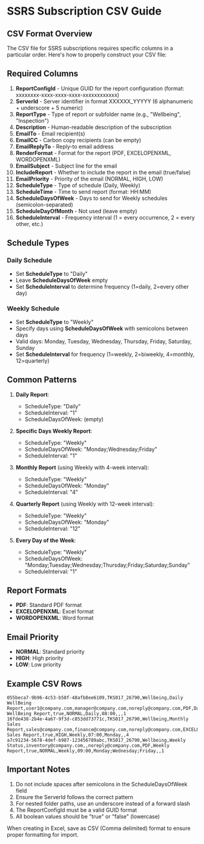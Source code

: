 # SSRS Subscription CSV Guide

## CSV Format Overview

The CSV file for SSRS subscriptions requires specific columns in a particular order. Here's how to properly construct your CSV file:

## Required Columns

1. **ReportConfigId** - Unique GUID for the report configuration (format: xxxxxxxx-xxxx-xxxx-xxxx-xxxxxxxxxxxx)
2. **ServerId** - Server identifier in format XXXXXX_YYYYY (6 alphanumeric + underscore + 5 numeric)
3. **ReportType** - Type of report or subfolder name (e.g., "Wellbeing", "Inspection")
4. **Description** - Human-readable description of the subscription
5. **EmailTo** - Email recipient(s)
6. **EmailCC** - Carbon copy recipients (can be empty)
7. **EmailReplyTo** - Reply-to email address
8. **RenderFormat** - Format for the report (PDF, EXCELOPENXML, WORDOPENXML)
9. **EmailSubject** - Subject line for the email
10. **IncludeReport** - Whether to include the report in the email (true/false)
11. **EmailPriority** - Priority of the email (NORMAL, HIGH, LOW)
12. **ScheduleType** - Type of schedule (Daily, Weekly)
13. **ScheduleTime** - Time to send report (format: HH:MM)
14. **ScheduleDaysOfWeek** - Days to send for Weekly schedules (semicolon-separated)
15. **ScheduleDayOfMonth** - Not used (leave empty)
16. **ScheduleInterval** - Frequency interval (1 = every occurrence, 2 = every other, etc.)

## Schedule Types

### Daily Schedule
- Set **ScheduleType** to "Daily"
- Leave **ScheduleDaysOfWeek** empty
- Set **ScheduleInterval** to determine frequency (1=daily, 2=every other day)

### Weekly Schedule
- Set **ScheduleType** to "Weekly"
- Specify days using **ScheduleDaysOfWeek** with semicolons between days
- Valid days: Monday, Tuesday, Wednesday, Thursday, Friday, Saturday, Sunday
- Set **ScheduleInterval** for frequency (1=weekly, 2=biweekly, 4=monthly, 12=quarterly)

## Common Patterns

1. **Daily Report**: 
   - ScheduleType: "Daily"
   - ScheduleInterval: "1"
   - ScheduleDaysOfWeek: (empty)

2. **Specific Days Weekly Report**: 
   - ScheduleType: "Weekly"
   - ScheduleDaysOfWeek: "Monday;Wednesday;Friday"
   - ScheduleInterval: "1"

3. **Monthly Report** (using Weekly with 4-week interval):
   - ScheduleType: "Weekly"
   - ScheduleDaysOfWeek: "Monday"
   - ScheduleInterval: "4"

4. **Quarterly Report** (using Weekly with 12-week interval):
   - ScheduleType: "Weekly"
   - ScheduleDaysOfWeek: "Monday"
   - ScheduleInterval: "12"

5. **Every Day of the Week**:
   - ScheduleType: "Weekly"
   - ScheduleDaysOfWeek: "Monday;Tuesday;Wednesday;Thursday;Friday;Saturday;Sunday"
   - ScheduleInterval: "1"

## Report Formats

- **PDF**: Standard PDF format
- **EXCELOPENXML**: Excel format
- **WORDOPENXML**: Word format

## Email Priority

- **NORMAL**: Standard priority
- **HIGH**: High priority
- **LOW**: Low priority

## Example CSV Rows

```
055beca7-9b96-4c53-b58f-48afb8ee6109,TKS017_26790,Wellbeing,Daily WellBeing Report,user1@company.com,manager@company.com,noreply@company.com,PDF,Daily WellBeing Report,true,NORMAL,Daily,08:00,,,1
16fde438-2b4e-4a67-9f3d-c853dd73771c,TKS017_26790,Wellbeing,Monthly Sales Report,sales@company.com,finance@company.com,noreply@company.com,EXCELOPENXML,Monthly Sales Report,true,HIGH,Weekly,07:00,Monday,,4
a7c91234-5678-4def-b987-123456789abc,TKS017_26790,Wellbeing,Weekly Status,inventory@company.com,,noreply@company.com,PDF,Weekly Report,true,NORMAL,Weekly,09:00,Monday;Wednesday;Friday,,1
```

## Important Notes

1. Do not include spaces after semicolons in the ScheduleDaysOfWeek field
2. Ensure the ServerId follows the correct pattern
3. For nested folder paths, use an underscore instead of a forward slash
4. The ReportConfigId must be a valid GUID format
5. All boolean values should be "true" or "false" (lowercase)

When creating in Excel, save as CSV (Comma delimited) format to ensure proper formatting for import.